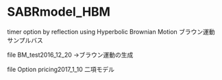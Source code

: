# SABRmodel_HBM
timer option by reflection using Hyperbolic Brownian Motion
ブラウン運動　サンプルバス


file BM_test2016_12_20
→ブラウン運動の生成

file Option pricing2017_1_10
二項モデル
